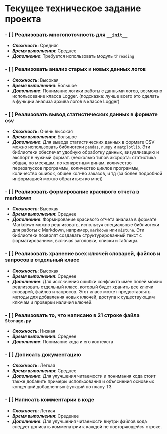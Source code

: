 
# Текущее техническое задание проекта

### - [ ]  Реализовать многопоточность для `__init__`
  * ***Сложность***: Средняя
  * ***Время выполнения***: Среднее
  * ***Дополнение***: Требуется использовать модуль `threading`

### - [ ]  Реализовать анализ старых и новых данных логов
  * ***Сложность***: Высокая
  * ***Время выполнения***: Большое
  * ***Дополнение***: Понимание логики работы с данными логов, возможно использование класса Logger. (подсказка: лучше всего это сделать в функции анализа архива логов в классе Logger)

### - [ ] Реализовать вывод статистических данных в формате csv
   * ***Сложность***: Очень высокая
   * ***Время выполнения***: Большое
   * ***Дополнение***: Для вывода статистических данных в формате CSV можно использовать библиотеки `pandas`, `numpy` и `matplotlib`. 
               Эти библиотеки обеспечат удобную обработку данных, визуализацию и экспорт в нужный формат.
               (несколько типов эксрорта: статистика общая,
               по месяцам, по конкретным винам, количество перезапусков программы,
               количество циклов программы, количество ошибок, общее кол-во заказов,
               и тд (за более подробной информацией можно обратиться ко мне))

### - [ ] Реализовать формирование красивого отчета в markdown
   * ***Сложность***: Высокая
   * ***Время выполнения***: Среднее
   * ***Дополнение***: Формирование красивого отчета анализа в формате Markdown можно реализовать, 
               используя специальные библиотеки для работы с Markdown, например, `markdown` или `mistune`. 
               Эти библиотеки позволят создавать структурированный текст с форматированием, включая заголовки, списки и таблицы.

### - [ ] Реализовать хранение всех ключей словарей, файлов и запросов в отдельный класс
   * ***Сложность***: Высокая
   * ***Время выполнения***: Среднее
   * ***Дополнение***: Для исключения ошибки конфликта имен полей можно реализовать отдельный класс, который будет хранить все ключи словарей, файлов и запросов. 
               Этот класс может предоставлять методы для добавления новых ключей, доступа к существующим ключам и проверки наличия ключей.

### - [ ] Реализовать то, что написано в 21 строке файла `Storage.py`
   * ***Сложность***: Низкая
   * ***Время выполнения***: Среднее
   * ***Дополнение***: Понимание кода и его контекста
   
### - [ ] Дописать документацию
   * ***Сложность***: Легкая
   * ***Время выполнения***: Среднее
   * ***Дополнение***: Для улучшения читаемости и понимания кода стоит также добавить примеры использования и объяснения основных концепций добавленных функций по плану ТЗ.

### - [ ] Написать комментарии в коде
   * ***Сложность***: Легкая
   * ***Время выполнения***: Среденее
   * ***Дополнение***: Для улучшения читаемости внутри файлов кода следует дописать комменатрии к каждой не повторяющейся строке.
